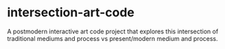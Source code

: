 # intersection-art-code
A postmodern interactive art code project that explores this intersection of traditional mediums and process vs present/modern medium and process.
